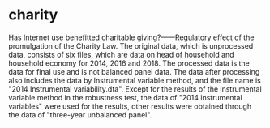 # charity
Has Internet use benefitted charitable giving?——Regulatory effect of the promulgation of the Charity Law.
The original data, which is unprocessed data, consists of six files, which are data on head of household and household economy for 2014, 2016 and 2018.  The processed data is the data for final use and is not balanced panel data. 
The data after processing also includes the data by Instrumental variable method, and the file name is "2014 Instrumental variability.dta".
Except for the results of the instrumental variable method in the robustness test, the data of "2014 instrumental variables" were used for the results, other results were obtained through the data of "three-year unbalanced panel".  
